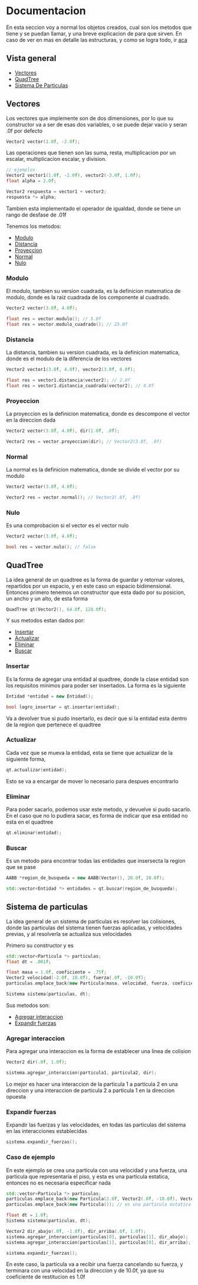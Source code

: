 # Documentacion

En esta seccion voy a normal los objetos creados, cual son los metodos que tiene y se puedan llamar, y una breve explicacion de para que sirven. En caso de ver en mas en detalle las estructuras, y como se logra todo, ir [aca](explicaciones.md)

## Vista general

* [Vectores](#Vectores)
* [QuadTree](#QuadTree)
* [Sistema De Particulas](#Sistema-de-particulas)

## Vectores

Los vectores que implemente son de dos dimensiones, por lo que su constructor va a ser de esas dos variables, o se puede dejar vacio y seran .0f por defecto

```c++
Vector2 vector(1.0f, -2.0f);
```

Las operaciones que tienen son las suma, resta, multiplicacion por un escalar, multiplicacion escalar, y division.

```c++
// ejemplos
Vector2 vector1(1.0f, -2.0f), vector2(-3.0f, 1.0f);
float alpha = 2.0f;

Vector2 respuesta = vector1 + vector2;
respuesta *= alpha;
```

Tambien esta implementado el operador de igualdad, donde se tiene un rango de desfase de .01f

Tenemos los metodos:
* [Modulo](#Modulo)
* [Distancia](#Distancia)
* [Proyeccion](#Proyeccion)
* [Normal](#Normal)
* [Nulo](#Nulo)

### Modulo
El modulo, tambien su version cuadrada, es la definicion matematica de modulo, donde es la raiz cuadrada de los componente al cuadrado.
```c++
Vector2 vector(3.0f, 4.0f);

float res = vector.modulo(); // 5.0f
float res = vector.modulo_cuadrado(); // 25.0f
```

### Distancia
La distancia, tambien su version cuadrada, es la definicion matematica, donde es el modulo de la diferencia de los vectores
```c++
Vector2 vector1(3.0f, 4.0f), vector2(3.0f, 6.0f);

float res = vector1.distancia(vector2); // 2.0f
float res = vector1.distancia_cuadrada(vector2); // 4.0f
```

### Proyeccion
La proyeccion es la definicion matematica, donde es descompone el vector en la direccion dada
```c++
Vector2 vector(3.0f, 4.0f), dir(1.0f, .0f);

Vector2 res = vector.proyeccion(dir); // Vector2(3.0f, .0f)
```

### Normal
La normal es la definicion matematica, donde se divide el vector por su modulo
```c++
Vector2 vector(3.0f, 4.0f);

Vector2 res = vector.normal(); // Vector2(.6f, .8f)
```

### Nulo
Es una comprobacion si el vector es el vector nulo
```c++
Vector2 vector(3.0f, 4.0f);

bool res = vector.nulo(); // false
```

## QuadTree

La idea general de un quadtree es la forma de guardar y retornar valores, repartidos por un espacio, y en este caso un espacio bidimensional. Entonces primero tenemos un constructor que esta dado por su posicion, un ancho y un alto, de esta forma

```c++
QuadTree qt(Vector2(), 64.0f, 128.0f);
```

Y sus metodos estan dados por:
* [Insertar](#Insertar)
* [Actualizar](#Actualizar)
* [Eliminar](#Eliminar)
* [Buscar](#Buscar)

### Insertar
Es la forma de agregar una entidad al quadtree, donde la clase entidad son los requisitos minimos para poder ser insertados. La forma es la siguiente
```c++
Entidad *entidad = new Entidad();

bool logro_insertar = qt.insertar(entidad);
```

Va a devolver true si pudo insertarlo, es decir que si la entidad esta dentro de la region que pertenece el quadtree

### Actualizar
Cada vez que se mueva la entidad, esta se tiene que actualizar de la siguiente forma,
```c++
qt.actualizar(entidad);
```

Esto se va a encargar de mover lo necesario para despues encontrarlo

### Eliminar
Para poder sacarlo, podemos usar este metodo, y devuelve si pudo sacarlo. En el caso que no lo pudiera sacar, es forma de indicar que esa entidad no esta en el quadtree
```c++
qt.eliminar(entidad);
```

### Buscar
Es un metodo para encontrar todas las entidades que insersecta la region que se pase
```c++
AABB *region_de_busqueda = new AABB(Vector(), 20.0f, 20.0f);

std::vector<Entidad *> entidades = qt.buscar(region_de_busqueda);
```

## Sistema de particulas

La idea general de un sistema de particulas es resolver las colisiones, donde las particulas del sistema tienen fuerzas aplicadas, y velocidades previas, y al resolverla se actualiza sus velocidades

Primero su constructor y es
```c++ 
std::vector<Particula *> particulas;
float dt = .001f;

float masa = 1.0f, coeficiente = .75f; 
Vector2 velocidad(-2.0f, 10.0f), fuerza(.0f, -10.0f);
particulas.emplace_back(new Particula(masa, velocidad, fuerza, coeficiente));

Sistema sistema(particulas, dt);
```

Sus metodos son:
* [Agregar interaccion](#Agregar-interaccion)
* [Expandir fuerzas](#Expandir-fuerzas)

### Agregar interaccion
Para agregar una interaccion es la forma de establecer una linea de colision
``` c++ 
Vector2 dir(.0f, 1.0f);

sistema.agregar_interaccion(particula1, particula2, dir);
```

Lo mejor es hacer una interaccion de la particula 1 a particula 2 en una direccion y una interaccion de particula 2 a particula 1 en la direccion opuesta

### Expandir fuerzas
Expandir las fuerzas y las velocidades, en todas las particulas del sistema en las interacciones establecidas 

```c++ 
sistema.expandir_fuerzas();
```

### Caso de ejemplo

En este ejemplo se crea una particula con una velocidad y una fuerza, una particula que representaria el piso, y esta es una particula estatica, entonces no es necesaria especificar nada

```c++
std::vector<Particula *> particulas;
particulas.emplace_back(new Particula(2.0f, Vector2(.0f, -10.0f), Vector2(.0f, -10.0f), 1.0f));
particulas.emplace_back(new Particula()); // es una particula estatica

float dt = 1.0f;
Sistema sistema(particulas, dt);

Vector2 dir_abajo(.0f, -1.0f), dir_arriba(.0f, 1.0f);
sistema.agregar_interaccion(particulas[0], particulas[1], dir_abajo);
sistema.agregar_interaccion(particulas[1], particulas[0], dir_arriba);

sistema.expandir_fuerzas();

```

En este caso, la particula va a recibir una fuerza cancelando su fuerza, y terminara con una velocidad en la direccion y de 10.0f, ya que su coeficiente de restitucion es 1.0f
